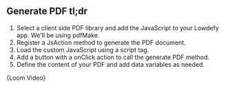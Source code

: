 ## Generate PDF tl;dr
1. Select a client side PDF library and add the JavaScript to your Lowdefy app. We'll be using pdfMake.
2. Register a JsAction method to generate the PDF document.
3. Load the custom JavaScript using a script tag.
4. Add a button with a onClick action to call the generate PDF method.
5. Define the content of your PDF and add data variables as needed.

{Loom Video}

